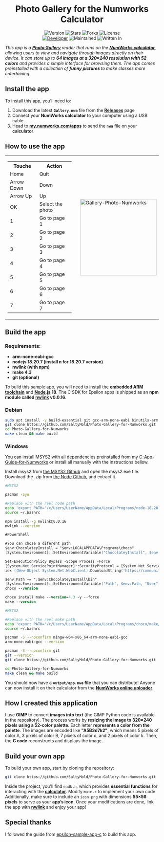 <h1 align="center">Photo Gallery for the Numworks Calculator</h1>
<p align="center">
    <img alt="Version" src="https://img.shields.io/badge/Version-0.0.1-blue?style=for-the-badge&color=blue">
    <img alt="Stars" src="https://img.shields.io/github/stars/SaltyMold/Photo-Gallery-for-Numworks?style=for-the-badge&color=magenta">
    <img alt="Forks" src="https://img.shields.io/github/forks/SaltyMold/Photo-Gallery-for-Numworks?color=cyan&style=for-the-badge&color=purple">
    <img alt="License" src="https://img.shields.io/github/license/SaltyMold/Photo-Gallery-for-Numworks?style=for-the-badge&color=blue">
    <br>
    <a href="https://github.com/SaltyMold"><img title="Developer" src="https://img.shields.io/badge/Developer-SaltyMold-red?style=flat-square"></a>
    <img alt="Maintained" src="https://img.shields.io/badge/Maintained-Yes-blue?style=flat-square">
    <img alt="Written In" src="https://img.shields.io/badge/Written%20In-C-yellow?style=flat-square">
</p>

_This app is a **[Photo Gallery](https://en.wikipedia.org/wiki/Art_gallery)** reader that runs on the **[NumWorks calculator](https://www.numworks.com)**, allowing users to view and navigate through images directly on their device. It can store up to **64 images at a 320×240 resolution with 52 colors** and provides a simple interface for browsing them.  The app comes preinstalled with a collection of **funny pictures** to make classes more entertaining._


## Install the app

To install this app, you'll need to:
1. Download the latest **`Gallery.nwa`** file from the **[Releases](https://github.com/SaltyMold/Photo-Gallery-for-Numworks/releases)** page
3. Connect your **NumWorks calculator** to your computer using a USB cable.  
4. Head to **[my.numworks.com/apps](https://my.numworks.com/apps)** to send the **`nwa`** file on your **calculator**.

## How to use the app

<table>
  <tr>
    <td>
      <table>
        <tr>
          <th>Touche</th>
          <th>Action</th>
        </tr>
        <tr>
          <td>Home</td>
          <td>Quit</td>
        </tr>
        <tr>
          <td>Arrow Down</td>
          <td>Down</td>
        </tr>
        <tr>
          <td>Arrow Up</td>
          <td>Up</td>
        </tr>
        <tr>
          <td>OK</td>
          <td>Select the photo</td>
        </tr>
        <tr>
          <td>1</td>
          <td>Go to page 1</td>
        </tr>
        <tr>
          <td>2</td>
          <td>Go to page 2</td>
        </tr>
        <tr>
          <td>3</td>
          <td>Go to page 3</td>
        </tr>
        <tr>
          <td>4</td>
          <td>Go to page 4</td>
        </tr>
        <tr>
          <td>5</td>
          <td>Go to page 5</td>
        </tr>
        <tr>
          <td>6</td>
          <td>Go to page 6</td>
        </tr>
        <tr>
          <td>7</td>
          <td>Go to page 7</td>
        </tr>
      </table>
    </td>
    <td style="padding-left: 20px;">
      <img src="https://github.com/user-attachments/assets/f83f2e0f-b4e3-4977-8148-41bc9169a03d" width="250" alt="Gallery-Photo-Numworks">
    </td>
  </tr>
</table>

## Build the app

### Requirements:

- **arm-none-eabi-gcc**
- **nodejs 18.20.7 (install n for 18.20.7 version)**
- **nwlink (with npm)**
- **make 4.3**
- **git (optional)**

To build this sample app, you will need to install the **[embedded ARM toolchain](https://developer.arm.com/Tools%20and%20Software/GNU%20Toolchain)** and **[Node.js](https://nodejs.org/en/) 18**. The C SDK for Epsilon apps is shipped as an **npm module called [nwlink](https://www.npmjs.com/package/nwlink) v0.0.16**.

### Debian

```sh
sudo apt install -y build-essential git gcc-arm-none-eabi binutils-arm-none-eabi nodejs npm && npm install -g n && sudo n 18 && npm install -g nwlink@0.0.16
git clone https://github.com/SaltyMold/Photo-Gallery-for-Numworks.git
cd Photo-Gallery-for-Numworks
make clean && make build
```

### Windows

You can install MSYS2 with all dependencies preinstalled from my [C-App-Guide-for-Numworks](https://github.com/SaltyMold/C-App-Guide-for-Numworks) or install all manually with the instructions bellow.

Install msys2 from [the MSYS2 Github](https://github.com/msys2/msys2-installer/releases/download/2025-02-21/msys2-x86_64-20250221.exe) and open the msys2.exe file.
Download the .zip from [the Node Github](https://github.com/actions/node-versions/releases/download/18.20.7-13438827950/node-18.20.7-win32-x64.7z), and extract it.

```sh
#MSYS2

pacman -Syu

#Replace with the reel node path
echo 'export PATH="/c/Users/UserName/AppData/Local/Programs/node-18.20.7-win32-x64:$PATH"' >> ~/.bashrc
source ~/.bashrc

npm install -g nwlink@0.0.16
nwlink --version
```

```ps
#PowerShell

#You can chose a diferent path
$env:ChocolateyInstall = "$env:LOCALAPPDATA\Programs\choco"
[System.Environment]::SetEnvironmentVariable("ChocolateyInstall", $env:ChocolateyInstall, "User")

Set-ExecutionPolicy Bypass -Scope Process -Force
[System.Net.ServicePointManager]::SecurityProtocol = [System.Net.ServicePointManager]::SecurityProtocol -bor 3072
iex ((New-Object System.Net.WebClient).DownloadString('https://community.chocolatey.org/install.ps1'))

$env:Path += ";$env:ChocolateyInstall\bin"
[System.Environment]::SetEnvironmentVariable("Path", $env:Path, "User")
choco --version

choco install make --version=4.3 -y --force
make --version
```

```sh
#MSYS2

#Replace with the reel make path
echo 'export PATH="/c/Users/UserName/AppData/Local/Programs/choco/make/bin:$PATH"' >> ~/.bashrc 
source ~/.bashrc

pacman -S --noconfirm mingw-w64-x86_64-arm-none-eabi-gcc
arm-none-eabi-gcc --version

pacman -S --noconfirm git
git --version
git clone https://github.com/SaltyMold/Photo-Gallery-for-Numworks.git

cd Photo-Gallery-for-Numworks
make clean && make build
```

You should now have a **`output/app.nwa` file** that you can distribute! Anyone can now install it on their calculator from the **[NumWorks online uploader](https://my.numworks.com/apps)**.

## How I created this application

I use **GIMP** to convert **images into text** (the GIMP Python code is available in the repository). The process works by **resizing the image to 320×240 pixels using a 52-color palette**. Each letter **represents a color from the palette**. The images are encoded like **"A5B3d7k2"**, which means 5 pixels of color A, 3 pixels of color B, 7 pixels of color d, and 2 pixels of color k. Then, the **C code** reconstructs and displays the image.

## Build your own app

To build your own app, start by cloning the repository:

```sh
git clone https://github.com/SaltyMold/Photo-Gallery-for-Numworks.git
```
Inside the project, you'll find `eadk.h`, which provides **essential functions** for interacting with the **[calculator](https://en.wikipedia.org/wiki/NumWorks)**. Modify `main.c` to implement your own code.
Additionally, make sure to include an `icon.png` with dimensions **55×56 pixels** to serve as your **app’s icon**. Once your modifications are done, link the app with **[nwlink](https://www.npmjs.com/package/nwlink)** and enjoy your app!

## Special thanks 

I followed the guide from [epsilon-sample-app-c](https://github.com/numworks/epsilon-sample-app-c) to build this app.
